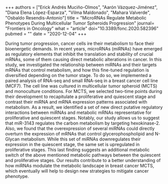 +++ authors = ["Erick Andrés Muciño-Olmos", "Aarón Vázquez-Jiménez", "Diana Elena López-Esparza", "Vilma Maldonado", "Mahara Valverde", "Osbaldo Resendis-Antonio"] title = "MicroRNAs Regulate Metabolic Phenotypes During Multicellular Tumor Spheroids Progression" journal= "Frontiers in Oncology" what = "article" doi="10.3389/fonc.2020.582396"  pubmed = "" date = "2020-12-04" +++

During tumor progression, cancer cells  ire their metabolism to face their bioenergetic demands. In recent years, microRNAs (miRNAs) have emerged as regulatory elements that inhibit the translation and stability of crucial mRNAs, some of them causing direct metabolic alterations in cancer. In this study, we investigated the relationship between miRNAs and their targets mRNAs that control metabolism, and how this fine-tuned regulation is diversified depending on the tumor stage. To do so, we implemented a paired analysis of RNA-seq and small RNA-seq in a breast cancer cell line (MCF7). The cell line was cultured in multicellular tumor spheroid (MCTS) and monoculture conditions. For MCTS, we selected two-time points during their development to recapitulate a proliferative and quiescent stage and contrast their miRNA and mRNA expression patterns associated with metabolism. As a result, we identified a set of new direct putative regulatory interactions between miRNAs and metabolic mRNAs representative for proliferative and quiescent stages. Notably, our study allows us to suggest that miR-3143 regulates the carbon metabolism by targeting hexokinase-2. Also, we found that the overexpression of several miRNAs could directly overturn the expression of mRNAs that control glycerophospholipid and N-Glycan metabolism. While this set of miRNAs downregulates their expression in the quiescent stage, the same set is upregulated in proliferative stages. This last finding suggests an additional metabolic switch of the above mentioned metabolic pathways between the quiescent and proliferative stages. Our results contribute to a better understanding of how miRNAs modulate the metabolic landscape in breast cancer MCTS, which eventually will help to design new strategies to mitigate cancer phenotype.
